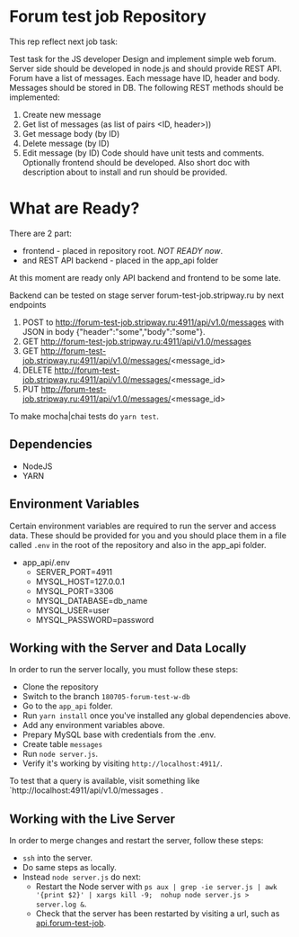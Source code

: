 # Forum test job Repository

This rep reflect next job task:

Test task for the JS developer
 Design and implement simple web forum. Server side should be developed in node.js and should provide REST API. Forum have a list of messages. Each message have ID, header and body. Messages should be stored in DB. The following REST methods should be implemented:
 1. Create new message
 2. Get list of messages (as list of pairs <ID, header>))
 3. Get message body (by ID)
 4. Delete message (by ID)
 5. Edit message (by ID)
 Code should have unit tests and comments.
 Optionally frontend should be developed. Also short doc with description about to install and run should be provided.


# What are Ready?

There are 2 part: 
- frontend - placed in repository root. *NOT READY now*. 
- and REST API backend - placed in the app_api folder

At this moment are ready only API backend and frontend to be some late.

Backend can be tested on stage server forum-test-job.stripway.ru by next endpoints
1. POST to http://forum-test-job.stripway.ru:4911/api/v1.0/messages with JSON in body {"header":"some","body":"some"}.
2. GET http://forum-test-job.stripway.ru:4911/api/v1.0/messages
3. GET http://forum-test-job.stripway.ru:4911/api/v1.0/messages/<message_id>
4. DELETE http://forum-test-job.stripway.ru:4911/api/v1.0/messages/<message_id>
5. PUT http://forum-test-job.stripway.ru:4911/api/v1.0/messages/<message_id>

To make mocha|chai tests do `yarn test`.

## Dependencies

- NodeJS
- YARN

## Environment Variables

Certain environment variables are required to run the server and access data. These should be provided for you and you should place them in a file called `.env` in the root of the repository and also in the app_api folder.
- app_api/.env
  - SERVER_PORT=4911
  - MYSQL_HOST=127.0.0.1
  - MYSQL_PORT=3306
  - MYSQL_DATABASE=db_name
  - MYSQL_USER=user
  - MYSQL_PASSWORD=password


## Working with the Server and Data Locally

In order to run the server locally, you must follow these steps:

- Clone the repository
- Switch to the branch `180705-forum-test-w-db`
- Go to the `app_api` folder. 
- Run `yarn install` once you've installed any global dependencies above.
- Add any environment variables above.
- Prepary MySQL base with credentials from the .env.
- Create table `messages` 
- Run `node server.js`.
- Verify it's working by visiting `http://localhost:4911/`.

To test that a query is available, visit something like `http://localhost:4911/api/v1.0/messages .

## Working with the Live Server

In order to merge changes and restart the server, follow these steps:

- `ssh` into the server.
- Do same steps as locally.
- Instead `node server.js` do next:
  - Restart the Node server with `ps aux | grep -ie server.js | awk '{print $2}' | xargs kill -9;  nohup node server.js > server.log &`.
  - Check that the server has been restarted by visiting a url, such as [api.forum-test-job](http://forum-test-job.stripway.ru:4911/api/v1.0/messages).
